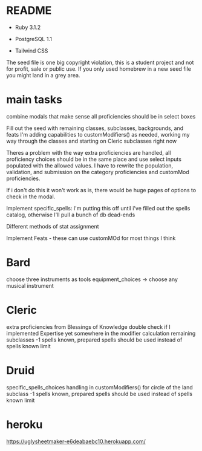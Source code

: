 # README

* Ruby 3.1.2

* PostgreSQL 1.1

* Tailwind CSS

The seed file is one big copyright violation, this is a student project and not for profit, sale or public use. If you only used homebrew in a new seed file you might land in a grey area.

# main tasks
combine modals that make sense
  all proficiencies should be in select boxes

Fill out the seed with remaining classes, subclasses, backgrounds, and feats
  I'm adding capabilities to customModifiers() as needed, working my way through the classes and starting on Cleric subclasses right now

  Theres a problem with the way extra proficiencies are handled, all proficiency choices should be in the same place and use select inputs populated with the allowed values.
  I have to rewrite the population, validation, and submission on the category proficiencies and customMod proficiencies.

  If i don't do this it won't work as is, there would be huge pages of options to check in the modal.

Implement specific_spells:
  I'm putting this off until i've filled out the spells catalog, otherwise I'll pull a bunch of db dead-ends

Different methods of stat assignment

Implement Feats - these can use customMOd for most things I think

#  Bard
   choose three instruments as tools
   equipment_choices -> choose any musical instrument

# Cleric
  extra proficiencies from Blessings of Knowledge
  double check if I implemented Expertise yet somewhere in the modifier calculation
  remaining subclasses
  -1 spells known, prepared spells should be used instead of spells known limit

# Druid
  specific_spells_choices handling in customModifiers() for circle of the land subclass
  -1 spells known, prepared spells should be used instead of spells known limit
# heroku
https://uglysheetmaker-e6deabaebc10.herokuapp.com/